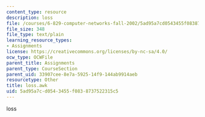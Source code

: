 ```yaml
---
content_type: resource
description: loss
file: /courses/6-829-computer-networks-fall-2002/5ad95a7cd0543455f0838737522315c5_loss.awk
file_size: 348
file_type: text/plain
learning_resource_types:
- Assignments
license: https://creativecommons.org/licenses/by-nc-sa/4.0/
ocw_type: OCWFile
parent_title: Assignments
parent_type: CourseSection
parent_uid: 33907cee-8e7a-5925-14f9-144ab9914aeb
resourcetype: Other
title: loss.awk
uid: 5ad95a7c-d054-3455-f083-8737522315c5
---
```

loss